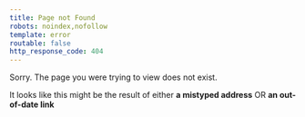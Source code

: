 ```yaml
---
title: Page not Found
robots: noindex,nofollow
template: error
routable: false
http_response_code: 404
---
```


Sorry. The page you were trying to view does not exist.

It looks like this might be the result of either **a mistyped address** OR **an out-of-date link**
